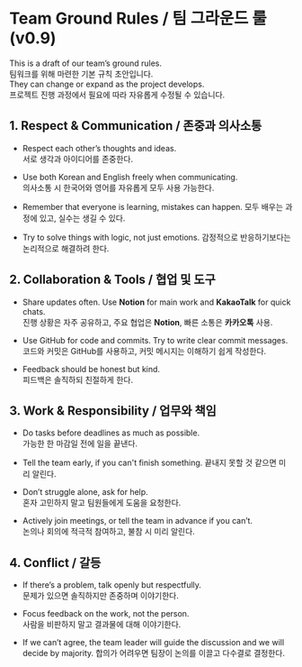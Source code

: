 # Team Ground Rules / 팀 그라운드 룰 (v0.9)

This is a draft of our team’s ground rules.  
팀워크를 위해 마련한 기본 규칙 초안입니다.  
They can change or expand as the project develops.  
프로젝트 진행 과정에서 필요에 따라 자유롭게 수정될 수 있습니다.  

## 1. Respect & Communication / 존중과 의사소통
- Respect each other’s thoughts and ideas.  
  서로 생각과 아이디어를 존중한다.  

- Use both Korean and English freely when communicating.  
  의사소통 시 한국어와 영어를 자유롭게 모두 사용 가능한다.  

- Remember that everyone is learning, mistakes can happen. 
  모두 배우는 과정에 있고, 실수는 생길 수 있다.

- Try to solve things with logic, not just emotions.
  감정적으로 반응하기보다는 논리적으로 해결하려 한다.

## 2. Collaboration & Tools / 협업 및 도구
- Share updates often. Use **Notion** for main work and **KakaoTalk** for quick chats.  
  진행 상황은 자주 공유하고, 주요 협업은 **Notion**, 빠른 소통은 **카카오톡** 사용.  

- Use GitHub for code and commits. Try to write clear commit messages.  
  코드와 커밋은 GitHub를 사용하고, 커밋 메시지는 이해하기 쉽게 작성한다.

- Feedback should be honest but kind.  
  피드백은 솔직하되 친절하게 한다.

## 3. Work & Responsibility / 업무와 책임
- Do tasks before deadlines as much as possible.  
  가능한 한 마감일 전에 일을 끝낸다.  

- Tell the team early, if you can't finish something.
  끝내지 못할 것 같으면 미리 알린다.

- Don’t struggle alone, ask for help.  
  혼자 고민하지 말고 팀원들에게 도움을 요청한다.

- Actively join meetings, or tell the team in advance if you can’t.  
  논의나 회의에 적극적 참여하고, 불참 시 미리 알린다.

## 4. Conflict / 갈등
- If there’s a problem, talk openly but respectfully.  
  문제가 있으면 솔직하지만 존중하며 이야기한다.  

- Focus feedback on the work, not the person.  
  사람을 비판하지 말고 결과물에 대해 이야기한다.  

- If we can’t agree, the team leader will guide the discussion and we will decide by majority.
  합의가 어려우면 팀장이 논의를 이끌고 다수결로 결정한다.
